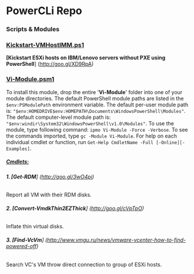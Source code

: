 # PowerCLi Repo
### Scripts & Modules

### </b><ins>Kickstart-VMHostIMM.ps1</ins></b>

<b>[Kickstart ESXi hosts on IBM/Lenovo servers without PXE using PowerShell</b>] (http://goo.gl/XD9RpA)

### </b><ins>Vi-Module.psm1</ins></b>

To install this module, drop the entire '<b>Vi-Module</b>' folder into one of your module directories.
The default PowerShell module paths are listed in the `$env:PSModulePath` environment variable.
The default per-user module path is: `"$env:HOMEDRIVE$env:HOMEPATH\Documents\WindowsPowerShell\Modules"`.
The default computer-level module path is: `"$env:windir\System32\WindowsPowerShell\v1.0\Modules"`.
To use the module, type following command: `ipmo Vi-Module -Force -Verbose`.
To see the commands imported, type `gc -Module Vi-Module`.
For help on each individual cmdlet or function, run `Get-Help CmdletName -Full [-Online][-Examples]`.

##### <ins>Cmdlets:</ins>

###### <b>1. [Get-RDM</b>] (http://goo.gl/3wO4pi)

Report all VM with their RDM disks.

###### <b>2. [Convert-VmdkThin2EZThick</b>] (http://goo.gl/cVpTpO)

Inflate thin virtual disks.

###### <b>3. [Find-VcVm</b>] (http://www.vmgu.ru/news/vmware-vcenter-how-to-find-powered-off)

Search VC's VM throw direct connection to group of ESXi hosts.
